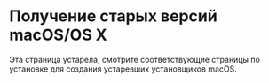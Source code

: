 # Получение старых версий macOS/OS X

Эта страница устарела, смотрите соответствующие страницы по установке для создания устаревших установщиков macOS.
